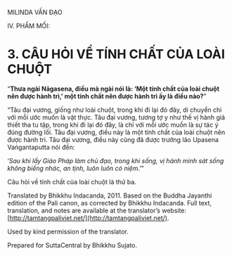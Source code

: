  

MILINDA VẤN ĐẠO

IV. PHẨM MỐI:

# 3\. CÂU HỎI VỀ TÍNH CHẤT CỦA LOÀI CHUỘT

“**Thưa ngài Nāgasena, điều mà ngài nói là: ‘Một tính chất của loài chuột nên được hành trì,’ một tính chất nên được hành trì ấy là điều nào?**”

“Tâu đại vương, giống như loài chuột, trong khi đi lại đó đây, di chuyển chỉ với mỗi ước muốn là vật thực. Tâu đại vương, tương tợ y như thế vị hành giả thiết tha tu tập, trong khi đi lại đó đây, là chỉ với mỗi ước muốn là sự tác ý đúng đường lối. Tâu đại vương, điều này là một tính chất của loài chuột nên được hành trì. Tâu đại vương, điều này cũng đã được trưởng lão Upasena Vaṅgantaputta nói đến:

‘_Sau khi lấy Giáo Pháp làm chủ đạo, trong khi sống, vị hành minh sát sống không biếng nhác, an tịnh, luôn luôn có niệm_.’”

Câu hỏi về tính chất của loài chuột là thứ ba.

Translated by Bhikkhu Indacanda, 2011. Based on the Buddha Jayanthi edition of the Pali canon, as corrected by Bhikkhu Indacanda. Full text, translation, and notes are available at the translator’s website: [http://tamtangpaliviet.net/](http://tamtangpaliviet.net/).

Used by kind permission of the translator.

Prepared for SuttaCentral by Bhikkhu Sujato.